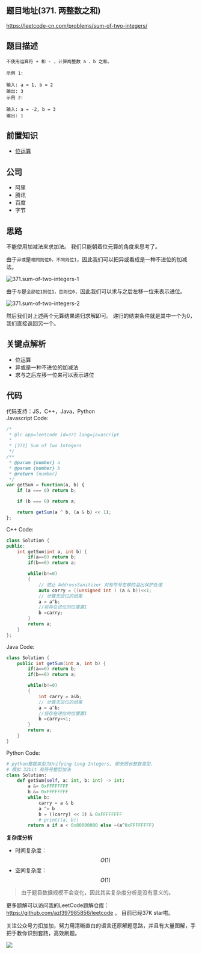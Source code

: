 
## 题目地址(371. 两整数之和)
https://leetcode-cn.com/problems/sum-of-two-integers/

## 题目描述

```
不使用运算符 + 和 - ​​​​​​​，计算两整数 ​​​​​​​a 、b ​​​​​​​之和。

示例 1:

输入: a = 1, b = 2
输出: 3
示例 2:

输入: a = -2, b = 3
输出: 1

```

## 前置知识

- [位运算](https://github.com/azl397985856/leetcode/blob/master/thinkings/bit.md)

## 公司

- 阿里
- 腾讯
- 百度
- 字节

## 思路

不能使用加减法来求加法。 我们只能朝着位元算的角度来思考了。

由于`异或`是`相同则位0，不同则位1`，因此我们可以把异或看成是一种不进位的加减法。

![371.sum-of-two-integers-1](https://tva1.sinaimg.cn/large/007S8ZIlly1ghlud9y5phj30eu0b8jro.jpg)

由于`与`是`全部位1则位1，否则位0`，因此我们可以求与之后左移一位来表示进位。

![371.sum-of-two-integers-2](https://tva1.sinaimg.cn/large/007S8ZIlly1ghludauj6aj30ev0f00t5.jpg)

然后我们对上述两个元算结果递归求解即可。 递归的结束条件就是其中一个为0，我们直接返回另一个。

## 关键点解析

- 位运算
- 异或是一种不进位的加减法
- 求与之后左移一位来可以表示进位

## 代码
代码支持：JS，C++，Java，Python  
Javascript Code:
```js
/*
 * @lc app=leetcode id=371 lang=javascript
 *
 * [371] Sum of Two Integers
 */
/**
 * @param {number} a
 * @param {number} b
 * @return {number}
 */
var getSum = function(a, b) {
    if (a === 0) return b;

    if (b === 0) return a;

    return getSum(a ^ b, (a & b) << 1);
};
```
C++ Code:
```c++
class Solution {
public:
    int getSum(int a, int b) {
        if(a==0) return b;
        if(b==0) return a;

        while(b!=0)
        {
            // 防止 AddressSanitizer 对有符号左移的溢出保护处理
            auto carry = ((unsigned int ) (a & b))<<1;
            // 计算无进位的结果
            a = a^b;
            //将存在进位的位置置1
            b =carry;
        }
        return a;
    }
};
```

Java Code:
```java
class Solution {
    public int getSum(int a, int b) {
        if(a==0) return b;
        if(b==0) return a;

        while(b!=0)
        {
            int carry = a&b;
            // 计算无进位的结果
            a = a^b;
            //将存在进位的位置置1
            b =carry<<1;
        }
        return a;
    }
}
```

Python Code:
```python
# python整数类型为Unifying Long Integers, 即无限长整数类型.
# 模拟 32bit 有符号整型加法
class Solution:
    def getSum(self, a: int, b: int) -> int:
        a &= 0xFFFFFFFF
        b &= 0xFFFFFFFF
        while b:
            carry = a & b
            a ^= b
            b = ((carry) << 1) & 0xFFFFFFFF
            # print((a, b))
        return a if a < 0x80000000 else ~(a^0xFFFFFFFF)
```

**复杂度分析**
- 时间复杂度：$$O(1)$$
- 空间复杂度：$$O(1)$$

> 由于题目数据规模不会变化，因此其实复杂度分析是没有意义的。

更多题解可以访问我的LeetCode题解仓库：https://github.com/azl397985856/leetcode  。 目前已经37K star啦。

关注公众号力扣加加，努力用清晰直白的语言还原解题思路，并且有大量图解，手把手教你识别套路，高效刷题。


![](https://tva1.sinaimg.cn/large/007S8ZIlly1gfcuzagjalj30p00dwabs.jpg)
